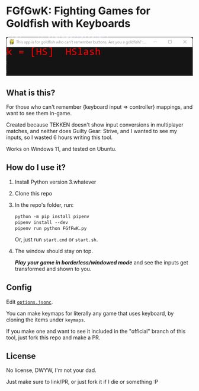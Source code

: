 # FGfGwK: Fighting Games for Goldfish with Keyboards

![A picture of the application.](/window.png)

## What is this?

For those who can't remember {keyboard input => controller} mappings, and want to see them in-game.

Created because TEKKEN doesn't show input conversions in multiplayer matches, and neither does Guilty Gear: Strive, and I wanted to see my inputs, so I wasted 6 hours writing this tool.

Works on Windows 11, and tested on Ubuntu.

## How do I use it?

1.  Install Python version 3.whatever
2.  Clone this repo
3.  In the repo's folder, run:

    ```
    python -m pip install pipenv
    pipenv install --dev
    pipenv run python FGfFwK.py
    ```

    Or, just run `start.cmd` or `start.sh`.

4.  The window should stay on top.

    ***Play your game in borderless/windowed mode*** and see the inputs get transformed and shown to you.

## Config

Edit [`options.jsonc`](/options.jsonc).

You can make keymaps for literally any game that uses keyboard, by cloning the items under `keymaps`.

If you make one and want to see it included in the "official" branch of this tool, just fork this repo and make a PR.

## License

No license, DWYW, I'm not your dad.

Just make sure to link/PR, or just fork it if I die or something :P
